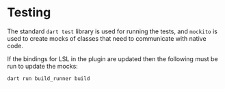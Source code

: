 # Testing

The standard `dart test` library is used for running the tests, and `mockito` is used to create mocks of classes that need to communicate with native code.

If the bindings for LSL in the plugin are updated then the following must be run to update the mocks:

```bash
dart run build_runner build
```
